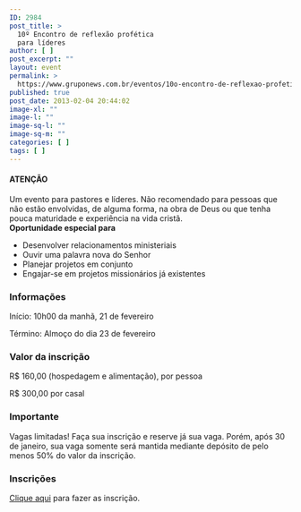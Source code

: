 ```yaml
---
ID: 2984
post_title: >
  10º Encontro de reflexão profética
  para líderes
author: [ ]
post_excerpt: ""
layout: event
permalink: >
  https://www.gruponews.com.br/eventos/10o-encontro-de-reflexao-profetica-para-lideres
published: true
post_date: 2013-02-04 20:44:02
image-xl: ""
image-l: ""
image-sq-l: ""
image-sq-m: ""
categories: [ ]
tags: [ ]
---
```

<div class="notice">
<h4>ATENÇÃO</h4>
Um evento para pastores e líderes. Não recomendado para pessoas que não estão envolvidas, de alguma forma, na obra de Deus ou que tenha pouca maturidade e experiência na vida cristã.

</div>
<b>Oportunidade especial </b><b>para</b><b> </b>
<ul>
	<li>Desenvolver relacionamentos ministeriais</li>
	<li>Ouvir uma palavra nova do Senhor</li>
	<li>Planejar projetos em conjunto</li>
	<li>Engajar-se em projetos missionários já existentes</li>
</ul>
<h3><b>Informações</b></h3>
Início: 10h00 da manhã, 21 de fevereiro

Término: Almoço do dia 23 de fevereiro
<h3><b>Valor da inscrição</b></h3>
R$ 160,00 (hospedagem e alimentação), por pessoa

R$ 300,00 por casal
<h3><b>Importante</b></h3>
Vagas limitadas! Faça sua inscrição e reserve já sua vaga. Porém, após 30 de janeiro, sua vaga somente será mantida mediante depósito de pelo menos 50% do valor da inscrição.
<h3><b>Inscrições</b></h3>
<a href="http://www.revistaimpacto.com.br/10-encontro-de-reflexao-profetica-para-lideres" target="_blank">Clique aqui</a> para fazer as inscrição.